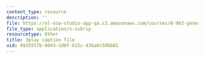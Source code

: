 ```yaml
---
content_type: resource
description: ''
file: https://ol-ocw-studio-app-qa.s3.amazonaws.com/courses/8-962-general-relativity-spring-2020/9935557b90431d8f615c436a6c50bb81_PVYTNKZDHBo.srt
file_type: application/x-subrip
resourcetype: Other
title: 3play caption file
uid: 9935557b-9043-1d8f-615c-436a6c50bb81
---
```

